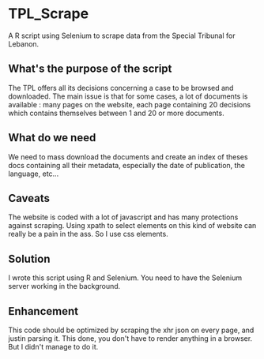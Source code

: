 # TPL_Scrape
A R script using Selenium to scrape data from the Special Tribunal for Lebanon.

## What's the purpose of the script

The TPL offers all its decisions concerning a case to be browsed and downloaded.
The main issue is that for some cases, a lot of documents is available : many pages on the website, each page containing 20 decisions which contains themselves between 1 and 20 or more documents.

## What do we need

We need to mass download the documents and create an index of theses docs containing all their metadata, especially the date of publication, the language, etc...

## Caveats

The website is coded with a lot of javascript and has many protections against scraping.
Using xpath to select elements on this kind of website can really be a pain in the ass. So I use css elements. 

## Solution 

I wrote this script using R and Selenium.
You need to have the Selenium server working in the background.

## Enhancement

This code should be optimized by scraping the xhr json on every page, and justin parsing it.
This done, you don't have to render anything in a browser. 
But I didn't manage to do it.




